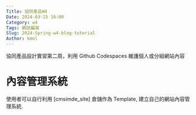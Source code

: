 ```yaml
---
Title: 協同產品W4
Date: 2024-03-15 16:00
Category: w4
Tags: 網誌編寫
Slug: 2024-Spring-w4-blog-tutorial
Author: kmol
---
```


協同產品設計實習第二周，利用 Github Codespaces 維護個人或分組網站內容

<!-- PELICAN_END_SUMMARY -->

# 內容管理系統
使用者可以自行利用 [cmsimde_site] 倉儲作為 Template, 建立自己的網站內容管理系統.

